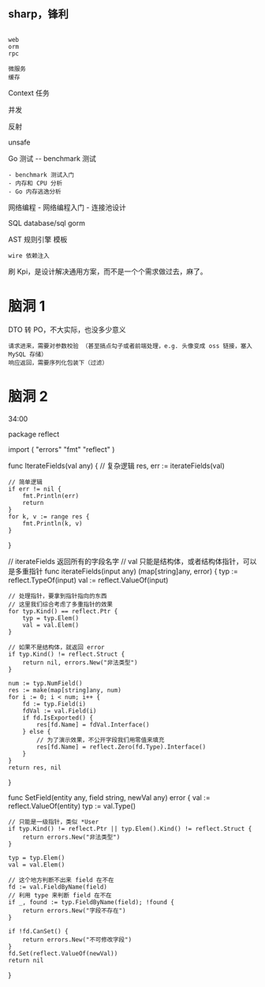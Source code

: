 
## sharp，锋利


```

```

```
web
orm
rpc

微服务
缓存

```

Context 任务

并发

反射

unsafe

Go 测试 -- benchmark 测试 

	- benchmark 测试入门
	- 内存和 CPU 分析
	- Go 内存逃逸分析


网络编程
	- 网络编程入门
	- 连接池设计

SQL 
	database/sql
	gorm
	
AST
	规则引擎
模板

    wire 依赖注入


刷 Kpi，是设计解决通用方案，而不是一个个需求做过去，麻了。


# 脑洞 1

DTO 转 PO，不大实际，也没多少意义

	请求进来，需要对参数校验 （甚至搞点勾子或者前端处理，e.g. 头像变成 oss 链接，塞入 MySQL 存储）
	响应返回，需要序列化包装下（过滤）


# 脑洞 2







34:00


package reflect

import (
	"errors"
	"fmt"
	"reflect"
)

func IterateFields(val any) {
	// 复杂逻辑
	res, err := iterateFields(val)

	// 简单逻辑
	if err != nil {
		fmt.Println(err)
		return
	}
	for k, v := range res {
		fmt.Println(k, v)
	}
}

// iterateFields 返回所有的字段名字
// val 只能是结构体，或者结构体指针，可以是多重指针
func iterateFields(input any) (map[string]any, error) {
	typ := reflect.TypeOf(input)
	val := reflect.ValueOf(input)

	// 处理指针，要拿到指针指向的东西
	// 这里我们综合考虑了多重指针的效果
	for typ.Kind() == reflect.Ptr {
		typ = typ.Elem()
		val = val.Elem()
	}

	// 如果不是结构体，就返回 error
	if typ.Kind() != reflect.Struct {
		return nil, errors.New("非法类型")
	}

	num := typ.NumField()
	res := make(map[string]any, num)
	for i := 0; i < num; i++ {
		fd := typ.Field(i)
		fdVal := val.Field(i)
		if fd.IsExported() {
			res[fd.Name] = fdVal.Interface()
		} else {
			// 为了演示效果，不公开字段我们用零值来填充
			res[fd.Name] = reflect.Zero(fd.Type).Interface()
		}
	}
	return res, nil
}

func SetField(entity any, field string, newVal any) error {
	val := reflect.ValueOf(entity)
	typ := val.Type()

	// 只能是一级指针，类似 *User
	if typ.Kind() != reflect.Ptr || typ.Elem().Kind() != reflect.Struct {
		return errors.New("非法类型")
	}

	typ = typ.Elem()
	val = val.Elem()

	// 这个地方判断不出来 field 在不在
	fd := val.FieldByName(field)
	// 利用 type 来判断 field 在不在
	if _, found := typ.FieldByName(field); !found {
		return errors.New("字段不存在")
	}

	if !fd.CanSet() {
		return errors.New("不可修改字段")
	}
	fd.Set(reflect.ValueOf(newVal))
	return nil
}